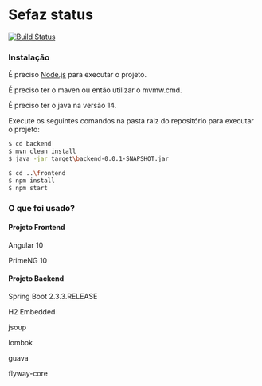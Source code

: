 # Sefaz status

[![Build Status](https://travis-ci.org/joemccann/dillinger.svg?branch=master)](https://travis-ci.org/joemccann/dillinger)

### Instalação

É preciso [Node.js](https://nodejs.org/) para executar o projeto.

É preciso ter o maven ou então utilizar o mvmw.cmd.

É preciso ter o java na versão 14.

Execute os seguintes comandos na pasta raiz do repositório para executar o projeto:

```sh
$ cd backend
$ mvn clean install
$ java -jar target\backend-0.0.1-SNAPSHOT.jar

$ cd ..\frontend
$ npm install
$ npm start
```

### O que foi usado?

#### Projeto Frontend
Angular 10

PrimeNG 10

#### Projeto Backend
Spring Boot 2.3.3.RELEASE

H2 Embedded

jsoup

lombok

guava

flyway-core